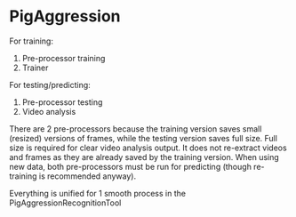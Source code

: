 # PigAggression

For training: 
  1. Pre-processor training
  2. Trainer
 
For testing/predicting:
  1. Pre-processor testing
  2. Video analysis

There are 2 pre-processors because the training version saves small (resized) versions of frames, while the testing version saves full size. 
Full size is required for clear video analysis output. It does not re-extract videos and frames as they are already saved by the training version.
When using new data, both pre-processors must be run for predicting (though re-training is recommended anyway).

Everything is unified for 1 smooth process in the PigAggressionRecognitionTool
